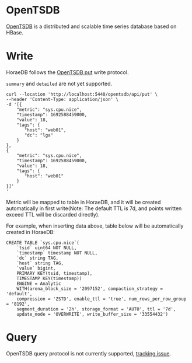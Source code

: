 # OpenTSDB

[OpenTSDB](http://opentsdb.net/) is a distributed and scalable time series database based on HBase.

# Write

HoraeDB follows the [OpenTSDB put](http://opentsdb.net/docs/build/html/api_http/put.html) write protocol.

`summary` and `detailed` are not yet supported.

```
curl --location 'http://localhost:5440/opentsdb/api/put' \
--header 'Content-Type: application/json' \
-d '[{
    "metric": "sys.cpu.nice",
    "timestamp": 1692588459000,
    "value": 18,
    "tags": {
       "host": "web01",
       "dc": "lga"
    }
},
{
    "metric": "sys.cpu.nice",
    "timestamp": 1692588459000,
    "value": 18,
    "tags": {
       "host": "web01"
    }
}]'
'
```

Metric will be mapped to table in HoraeDB, and it will be created automatically in first write(Note: The default TTL is 7d, and points written exceed TTL will be discarded directly).

For example, when inserting data above, table below will be automatically created in HoraeDB:

```
CREATE TABLE `sys.cpu.nice`(
    `tsid` uint64 NOT NULL,
    `timestamp` timestamp NOT NULL,
    `dc` string TAG,
    `host` string TAG,
    `value` bigint,
    PRIMARY KEY(tsid, timestamp),
    TIMESTAMP KEY(timestamp))
    ENGINE = Analytic
    WITH(arena_block_size = '2097152', compaction_strategy = 'default',
    compression = 'ZSTD', enable_ttl = 'true', num_rows_per_row_group = '8192',
    segment_duration = '2h', storage_format = 'AUTO', ttl = '7d',
    update_mode = 'OVERWRITE', write_buffer_size = '33554432')
```

# Query

OpenTSDB query protocol is not currently supported, [tracking issue](https://github.com/CeresDB/horaedb/issues/904).
